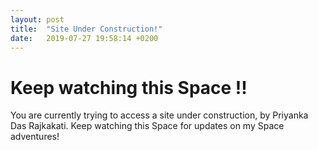 ```yaml
---
layout: post
title:  "Site Under Construction!"
date:   2019-07-27 19:58:14 +0200
---
```


# Keep watching this Space !!

You are currently trying to access a site under construction, by Priyanka Das Rajkakati. Keep watching this Space for updates on my Space adventures!

